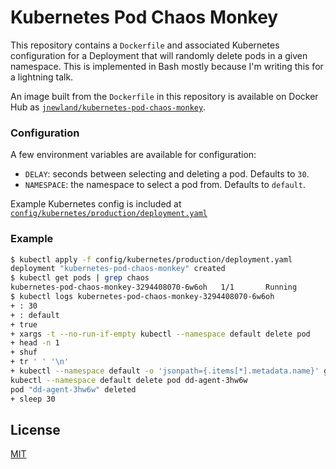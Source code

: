 # Kubernetes Pod Chaos Monkey

This repository contains a `Dockerfile` and associated Kubernetes configuration for a Deployment that will randomly delete pods in a given namespace. This is implemented in Bash mostly because I'm writing this for a lightning talk.

An image built from the `Dockerfile` in this repository is available on Docker Hub as [`jnewland/kubernetes-pod-chaos-monkey`](https://hub.docker.com/r/jnewland/kubernetes-pod-chaos-monkey/).

### Configuration

A few environment variables are available for configuration:

* `DELAY`: seconds between selecting and deleting a pod. Defaults to `30`.
* `NAMESPACE`: the namespace to select a pod from. Defaults to `default`.

Example Kubernetes config is included at [`config/kubernetes/production/deployment.yaml`](./config/kubernetes/production/deployment.yaml)

### Example

```bash
$ kubectl apply -f config/kubernetes/production/deployment.yaml
deployment "kubernetes-pod-chaos-monkey" created
$ kubectl get pods | grep chaos
kubernetes-pod-chaos-monkey-3294408070-6w6oh   1/1       Running       0          19s
$ kubectl logs kubernetes-pod-chaos-monkey-3294408070-6w6oh
+ : 30
+ : default
+ true
+ xargs -t --no-run-if-empty kubectl --namespace default delete pod
+ head -n 1
+ shuf
+ tr ' ' '\n'
+ kubectl --namespace default -o 'jsonpath={.items[*].metadata.name}' get pods
kubectl --namespace default delete pod dd-agent-3hw6w
pod "dd-agent-3hw6w" deleted
+ sleep 30
```

## License

[MIT](./LICENSE.md)
